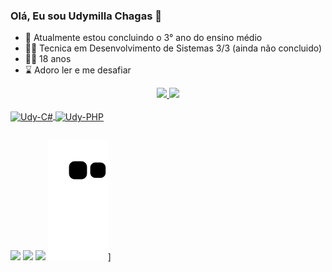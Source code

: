 ### Olá, Eu sou Udymilla Chagas 👋

- 📓 Atualmente estou concluindo o 3° ano do ensino médio
- 👩‍💻 Tecnica em Desenvolvimento de Sistemas 3/3 (ainda não concluido)
- 👧🏻 18 anos
- ⌛  Adoro ler e me desafiar

<div align="center">
  <a href="https://github.com/Udymilla">
  <img height="180em" src="https://github-readme-stats.vercel.app/api?username=Udymilla&show_icons=true&theme=radical&include_all_commits=true&count_private=true"/>
  <img height="180em" src="https://github-readme-stats.vercel.app/api/top-langs/?username=Udymilla&layout=compact&langs_count=7&theme=radical"/>
</div>
<div style="display: inline_block"><br>
 
  <img align="center" alt="Udy-C#" height="30" width="40" src="https://icongr.am/devicon/csharp-original.svg?size=138&color=0d439c">
  <img align="center" alt="Udy-PHP" height="30" width="40" src="https://icongr.am/devicon/php-original.svg?size=128&color=currentColor">
  
</div>
 
 ## 
 <div> 

  <a href="https://instagram.com/udymillachagas" target="_blank"><img src="https://img.shields.io/badge/-Instagram-%23E4405F?style=for-the-badge&logo=instagram&logoColor=white" target="_blank"></a>
  <a href = "mailto:udymillachagas@gmail.com"><img src="https://img.shields.io/badge/-Gmail-%23333?style=for-the-badge&logo=gmail&logoColor=white" target="_blank"></a>
 <a href="https://api.whatsapp.com/send?phone=5514988347978&text=Ol%C3%A1%2C%20Udymilla%2C%20tudo%20bem%3F" target="_blank"> <img src="https://img.shields.io/badge/WhatsApp-25D366?style=for-the-badge&logo=whatsapp&logoColor=white" target="_blank"></a>
   ![Snake animation](https://github.com/Udymilla/Udymilla/blob/output/github-contribution-grid-snake.svg)]
   </div>
